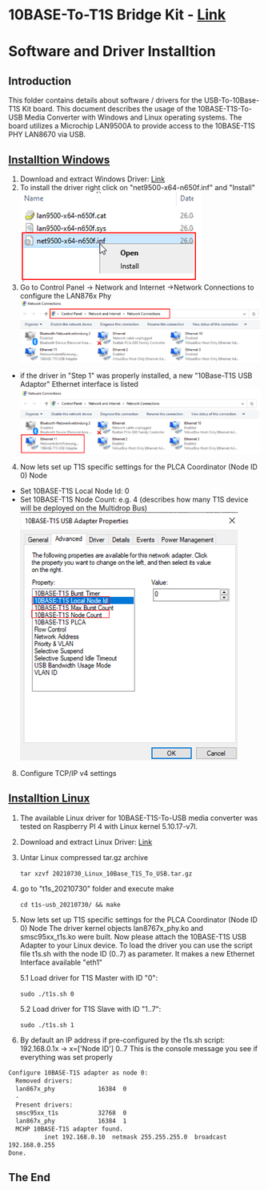 **10BASE-To-T1S Bridge Kit** - [Link](https://)
====================================================

# Software and Driver Installtion

## Introduction
This folder contains details about software / drivers for the USB-To-10Base-T1S Kit board.
This document describes the usage of the 10BASE-T1S-To-USB Media Converter with Windows and Linux operating systems.
The board utilizes a Microchip LAN9500A to provide access to the 10BASE-T1S PHY LAN8670 via USB.

 ## [Installtion Windows](https://github.com/jpiwek/trustify/tree/master/software/example/win_install)

1. Download and extract Windows Driver: [Link](../../driver/Windows_Driver_DRAFT.zip)
2. To install the driver right click on "net9500-x64-n650f.inf" and "Install" 
![](images/win_install_1.png)
3. Go to Control Panel -> Network and Internet ->Network Connections to configure the LAN876x Phy
![](images/win_install_2.png)
* if the driver in "Step 1" was properly installed, a new "10Base-T1S USB Adaptor" Ethernet interface is listed  
![](images/win_install_3.png)
4. Now lets set up T1S specific settings for the PLCA Coordinator (Node ID 0) Node
* Set 10BASE-T1S Local Node Id: 0
* Set 10BASE-T1S Node Count: e.g. 4 (describes how many T1S device will be deployed on the Multidrop Bus)
![](images/win_install_6.png)
8. Configure TCP/IP v4 settings



  ## [Installtion Linux](https://github.com/jpiwek/trustify/tree/master/software/example/linux_install)

1. The available Linux driver for 10BASE-T1S-To-USB media converter was tested on Raspberry PI 4 with Linux kernel 5.10.17-v7l.
2. Download and extract Linux Driver: [Link](../../driver/20210730_Linux_10Base_T1S_To_USB.tar.gz)  
3. Untar Linux compressed tar.gz archive 

    ```tar xzvf 20210730_Linux_10Base_T1S_To_USB.tar.gz```
  
4. go to "t1s_20210730" folder and execute make

    ```cd t1s-usb_20210730/ && make```
  
5. Now lets set up T1S specific settings for the PLCA Coordinator (Node ID 0) Node
  The driver kernel objects lan8767x_phy.ko and smsc95xx_t1s.ko were built.
  Now please attach the 10BASE-T1S USB Adapter to your Linux device.
  To load the driver you can use the script file t1s.sh with the node ID (0..7) as parameter. It makes a new Ethernet Interface available "eth1"

   5.1 Load driver for T1S Master with ID "0":
  
     ```sudo ./t1s.sh 0 ```
   
   5.2 Load driver for T1S Slave with ID "1..7":
  
     ```sudo ./t1s.sh 1 ```
  
 6. By default an IP address if pre-configured by the t1s.sh script: 192.168.0.1x -> x=['Node ID'] 0..7
   This is the console message you see if everything was set properly
  ```
  Configure 10BASE-T1S adapter as node 0:
    Removed drivers:
    lan867x_phy            16384  0
    -
    Present drivers:
    smsc95xx_t1s           32768  0
    lan867x_phy            16384  1
    MCHP 10BASE-T1S adapter found.
            inet 192.168.0.10  netmask 255.255.255.0  broadcast 192.168.0.255
  Done.

  ```

## The End
